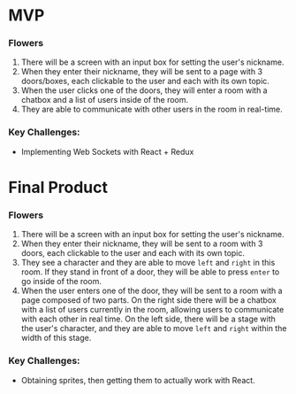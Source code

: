 # MVP
### Flowers

1. There will be a screen with an input box for setting the user's nickname.
2. When they enter their nickname, they will be sent to a page with 3 doors/boxes, each clickable to the user and each with its own topic. 
3. When the user clicks one of the doors, they will enter a room with a chatbox and a list of users inside of the room. 
4. They are able to communicate with other users in the room in real-time.

### Key Challenges:

 - Implementing Web Sockets with React + Redux

 
# Final Product
### Flowers

1. There will be a screen with an input box for setting the user's nickname.
2. When they enter their nickname, they will be sent to a room with 3 doors, each clickable to the user and each with its own topic.
3. They see a character and they are able to move `left` and `right` in this room. If they stand in front of a door, they will be able to press `enter` to go inside of the room.
3. When the user enters one of the door, they will be sent to a room with a page composed of two parts. On the right side there will be a chatbox with a list of users currently in the room, allowing users to communicate with each other in real time. On the left side, there will be a stage with the user's character, and they are able to move `left` and `right` within the width of this stage.

### Key Challenges:

- Obtaining sprites, then getting them to actually work with React.
 
